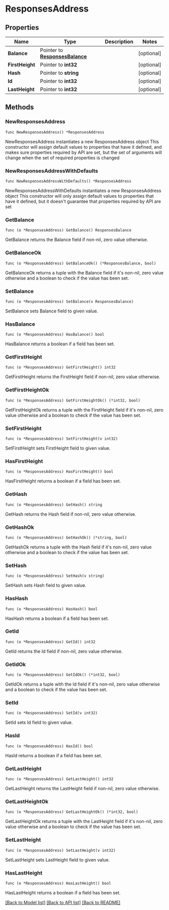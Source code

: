 # ResponsesAddress

## Properties

Name | Type | Description | Notes
------------ | ------------- | ------------- | -------------
**Balance** | Pointer to [**ResponsesBalance**](ResponsesBalance.md) |  | [optional] 
**FirstHeight** | Pointer to **int32** |  | [optional] 
**Hash** | Pointer to **string** |  | [optional] 
**Id** | Pointer to **int32** |  | [optional] 
**LastHeight** | Pointer to **int32** |  | [optional] 

## Methods

### NewResponsesAddress

`func NewResponsesAddress() *ResponsesAddress`

NewResponsesAddress instantiates a new ResponsesAddress object
This constructor will assign default values to properties that have it defined,
and makes sure properties required by API are set, but the set of arguments
will change when the set of required properties is changed

### NewResponsesAddressWithDefaults

`func NewResponsesAddressWithDefaults() *ResponsesAddress`

NewResponsesAddressWithDefaults instantiates a new ResponsesAddress object
This constructor will only assign default values to properties that have it defined,
but it doesn't guarantee that properties required by API are set

### GetBalance

`func (o *ResponsesAddress) GetBalance() ResponsesBalance`

GetBalance returns the Balance field if non-nil, zero value otherwise.

### GetBalanceOk

`func (o *ResponsesAddress) GetBalanceOk() (*ResponsesBalance, bool)`

GetBalanceOk returns a tuple with the Balance field if it's non-nil, zero value otherwise
and a boolean to check if the value has been set.

### SetBalance

`func (o *ResponsesAddress) SetBalance(v ResponsesBalance)`

SetBalance sets Balance field to given value.

### HasBalance

`func (o *ResponsesAddress) HasBalance() bool`

HasBalance returns a boolean if a field has been set.

### GetFirstHeight

`func (o *ResponsesAddress) GetFirstHeight() int32`

GetFirstHeight returns the FirstHeight field if non-nil, zero value otherwise.

### GetFirstHeightOk

`func (o *ResponsesAddress) GetFirstHeightOk() (*int32, bool)`

GetFirstHeightOk returns a tuple with the FirstHeight field if it's non-nil, zero value otherwise
and a boolean to check if the value has been set.

### SetFirstHeight

`func (o *ResponsesAddress) SetFirstHeight(v int32)`

SetFirstHeight sets FirstHeight field to given value.

### HasFirstHeight

`func (o *ResponsesAddress) HasFirstHeight() bool`

HasFirstHeight returns a boolean if a field has been set.

### GetHash

`func (o *ResponsesAddress) GetHash() string`

GetHash returns the Hash field if non-nil, zero value otherwise.

### GetHashOk

`func (o *ResponsesAddress) GetHashOk() (*string, bool)`

GetHashOk returns a tuple with the Hash field if it's non-nil, zero value otherwise
and a boolean to check if the value has been set.

### SetHash

`func (o *ResponsesAddress) SetHash(v string)`

SetHash sets Hash field to given value.

### HasHash

`func (o *ResponsesAddress) HasHash() bool`

HasHash returns a boolean if a field has been set.

### GetId

`func (o *ResponsesAddress) GetId() int32`

GetId returns the Id field if non-nil, zero value otherwise.

### GetIdOk

`func (o *ResponsesAddress) GetIdOk() (*int32, bool)`

GetIdOk returns a tuple with the Id field if it's non-nil, zero value otherwise
and a boolean to check if the value has been set.

### SetId

`func (o *ResponsesAddress) SetId(v int32)`

SetId sets Id field to given value.

### HasId

`func (o *ResponsesAddress) HasId() bool`

HasId returns a boolean if a field has been set.

### GetLastHeight

`func (o *ResponsesAddress) GetLastHeight() int32`

GetLastHeight returns the LastHeight field if non-nil, zero value otherwise.

### GetLastHeightOk

`func (o *ResponsesAddress) GetLastHeightOk() (*int32, bool)`

GetLastHeightOk returns a tuple with the LastHeight field if it's non-nil, zero value otherwise
and a boolean to check if the value has been set.

### SetLastHeight

`func (o *ResponsesAddress) SetLastHeight(v int32)`

SetLastHeight sets LastHeight field to given value.

### HasLastHeight

`func (o *ResponsesAddress) HasLastHeight() bool`

HasLastHeight returns a boolean if a field has been set.


[[Back to Model list]](../README.md#documentation-for-models) [[Back to API list]](../README.md#documentation-for-api-endpoints) [[Back to README]](../README.md)


